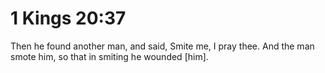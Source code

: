 # 1 Kings 20:37

Then he found another man, and said, Smite me, I pray thee. And the man smote him, so that in smiting he wounded [him].
